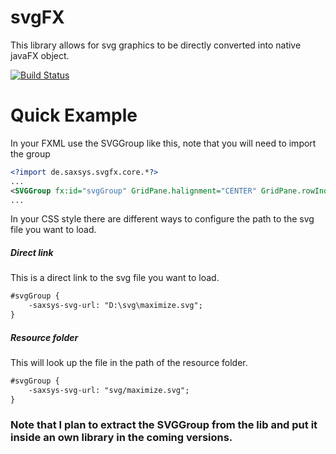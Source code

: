 # svgFX
This library allows for svg graphics to be directly converted into native javaFX object.

[![Build Status](https://api.travis-ci.org/Xyanid/svgFX.svg?branch=master)](https://travis-ci.org/Xyanid/svgFX)

# Quick Example

In your FXML use the SVGGroup like this, note that you will need to import the group 
```xml
<?import de.saxsys.svgfx.core.*?>
...
<SVGGroup fx:id="svgGroup" GridPane.halignment="CENTER" GridPane.rowIndex="1" GridPane.valignment="CENTER" />
...
```
In your CSS style there are different ways to configure the path to the svg file you want to load.

##### Direct link
This is a direct link to the svg file you want to load.
```xml
#svgGroup {
	-saxsys-svg-url: "D:\svg\maximize.svg";
}
```
##### Resource folder
This will look up the file in the path of the resource folder.
```xml
#svgGroup {
	-saxsys-svg-url: "svg/maximize.svg";
}
```

### Note that I plan to extract the SVGGroup from the lib and put it inside an own library in the coming versions.
